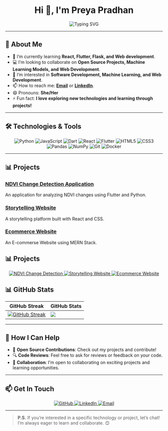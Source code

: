 <h1 align="center">Hi 👋, I'm Preya Pradhan</h1>

<div align="center">
  <img src="https://readme-typing-svg.demolab.com?font=Fira+Code&weight=500&size=24&duration=4000&pause=500&color=F7F7F7&background=091424&width=435&lines=Software+Development;Machine+Learning+Enthusiast;Open+Source+Contributor" alt="Typing SVG" />
</div>

---

## 🚀 About Me

- 🌱 I’m currently learning **React, Flutter, Flask, and Web development**.
- 💻 I’m looking to collaborate on **Open Source Projects, Machine Learning Models, and Web Development**.
- 🔭 I’m interested in **Software Development, Machine Learning, and Web Development**.
- 📫 How to reach me: **[Email](mailto:Preyapradhan2645@gmail.com)** or **[LinkedIn](https://www.linkedin.com/in/preya-pradhan-a15627263)**.
- 😄 Pronouns: **She/Her**
- ⚡ Fun fact: **I love exploring new technologies and learning through projects!**

---

## 🛠️ Technologies & Tools

<p align="center">
  <img src="https://img.shields.io/badge/Python-3776AB?style=for-the-badge&logo=python&logoColor=white" alt="Python" />
  <img src="https://img.shields.io/badge/JavaScript-F7DF1E?style=for-the-badge&logo=javascript&logoColor=black" alt="JavaScript" />
  <img src="https://img.shields.io/badge/Dart-0175C2?style=for-the-badge&logo=dart&logoColor=white" alt="Dart" />
  <img src="https://img.shields.io/badge/React-61DAFB?style=for-the-badge&logo=react&logoColor=black" alt="React" />
  <img src="https://img.shields.io/badge/Flutter-02569B?style=for-the-badge&logo=flutter&logoColor=white" alt="Flutter" />
  <img src="https://img.shields.io/badge/HTML5-E34F26?style=for-the-badge&logo=html5&logoColor=white" alt="HTML5" />
  <img src="https://img.shields.io/badge/CSS3-1572B6?style=for-the-badge&logo=css3&logoColor=white" alt="CSS3" />
  <img src="https://img.shields.io/badge/Pandas-150458?style=for-the-badge&logo=pandas&logoColor=white" alt="Pandas" />
  <img src="https://img.shields.io/badge/NumPy-013243?style=for-the-badge&logo=numpy&logoColor=white" alt="NumPy" />
  <img src="https://img.shields.io/badge/Git-F05032?style=for-the-badge&logo=git&logoColor=white" alt="Git" />
  <img src="https://img.shields.io/badge/Docker-2496ED?style=for-the-badge&logo=docker&logoColor=white" alt="Docker" />
</p>

---

## 📊 Projects

### [NDVI Change Detection Application](https://github.com/Preyapradhan/NDVI_Image_Processing)
An application for analyzing NDVI changes using Flutter and Python.

### [Storytelling Website](https://github.com/Preyapradhan/Storyteller_website)
A storytelling platform built with React and CSS.

### [Ecommerce Website](https://github.com/Preyapradhan/e-commerce-website)
An E-commerse Website using MERN Stack.

## 📊 Projects

<p align="center">
  <a href="https://github.com/Preyapradhan/NDVI_Image_Processing">
    <img src="https://github-readme-stats.vercel.app/api/pin/?username=Preyapradhan&repo=NDVI_Image_Processing&theme=radical" alt="NDVI Change Detection" />
  </a>
  <a href="https://github.com/Preyapradhan/storytelling-website">
    <img src="https://github-readme-stats.vercel.app/api/pin/?username=Preyapradhan&repo=Storyteller_website&theme=radical" alt="Storytelling Website" />
  </a>
  <a href="https://github.com/Preyapradhan/e-commerce-website">
    <img src="https://github-readme-stats.vercel.app/api/pin/?username=Preyapradhan&repo=/e-commerce-website&theme=radical" alt="Ecommerce Website" />
  </a>
</p>


## 📊 GitHub Stats

| GitHub Streak | GitHub Stats |
| ------------- | ------------ |
| [![GitHub Streak](https://streak-stats.demolab.com/?user=Preyapradhan&theme=radical)](https://git.io/streak-stats) | <picture> <source srcset="https://github-readme-stats.vercel.app/api?username=Preyapradhan&show_icons=true&theme=radical" media="(prefers-color-scheme: dark)" /> <source srcset="https://github-readme-stats.vercel.app/api?username=Preyapradhan&show_icons=true" media="(prefers-color-scheme: light), (prefers-color-scheme: no-preference)" /> <img src="https://github-readme-stats.vercel.app/api?username=Preyapradhan&show_icons=true" /> </picture> |

---

## 🌟 How I Can Help
- 🤝 **Open Source Contributions**: Check out my projects and contribute!
- 🔍 **Code Reviews**: Feel free to ask for reviews or feedback on your code.
- 🤝 **Collaboration**: I’m open to collaborating on exciting projects and learning opportunities.

---

## 📫 Get In Touch

<p align="center">
  <a href="https://github.com/Preyapradhan" target="_blank">
    <img src="https://img.shields.io/badge/GitHub-181717?style=for-the-badge&logo=github&logoColor=white" alt="GitHub" />
  </a>
  <a href="https://www.linkedin.com/in/preya-pradhan-a15627263" target="_blank">
    <img src="https://img.shields.io/badge/LinkedIn-0077B5?style=for-the-badge&logo=linkedin&logoColor=white" alt="LinkedIn" />
  </a>
  <a href="mailto:Preyapradhan2645@gmail.com">
    <img src="https://img.shields.io/badge/Email-D14836?style=for-the-badge&logo=gmail&logoColor=white" alt="Email" />
  </a>
</p>

---

> **P.S.** If you’re interested in a specific technology or project, let’s chat! I’m always eager to learn and collaborate. 😊
